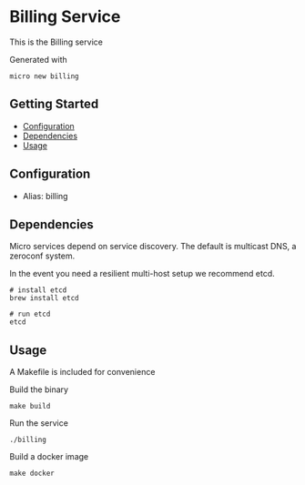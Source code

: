 # Billing Service

This is the Billing service

Generated with

```
micro new billing
```

## Getting Started

- [Configuration](#configuration)
- [Dependencies](#dependencies)
- [Usage](#usage)

## Configuration

- Alias: billing

## Dependencies

Micro services depend on service discovery. The default is multicast DNS, a zeroconf system.

In the event you need a resilient multi-host setup we recommend etcd.

```
# install etcd
brew install etcd

# run etcd
etcd
```

## Usage

A Makefile is included for convenience

Build the binary

```
make build
```

Run the service
```
./billing
```

Build a docker image
```
make docker
```